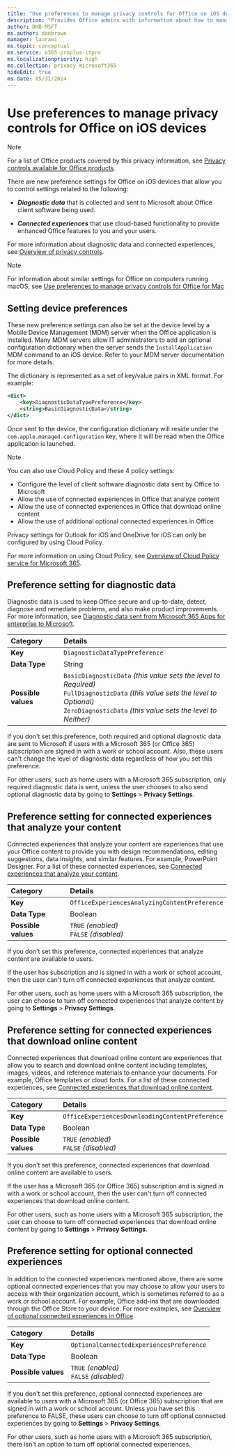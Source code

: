```yaml
---
title: "Use preferences to manage privacy controls for Office on iOS devices"
description: "Provides Office admins with information about how to manage privacy settings on iOS devices."
author: DHB-MSFT
ms.author: danbrown
manager: laurawi
ms.topic: conceptual
ms.service: o365-proplus-itpro
ms.localizationpriority: high
ms.collection: privacy-microsoft365
hideEdit: true
ms.date: 05/31/2024
---
```


# Use preferences to manage privacy controls for Office on iOS devices

> [!NOTE]
> For a list of Office products covered by this privacy information, see [Privacy controls available for Office products](products-versions-privacy-controls.md).

There are new preference settings for Office on iOS devices that allow you to control settings related to the following:

- ***Diagnostic data*** that is collected and sent to Microsoft about Office client software being used.

- ***Connected experiences*** that use cloud-based functionality to provide enhanced Office features to you and your users.

For more information about diagnostic data and connected experiences, see [Overview of privacy controls](overview-privacy-controls.md).

> [!NOTE]
> For information about similar settings for Office on computers running macOS, see [Use preferences to manage privacy controls for Office for Mac](mac-privacy-preferences.md)

## Setting device preferences
These new preference settings can also be set at the device level by a Mobile Device Management (MDM) server when the Office application is installed. Many MDM servers allow IT administrators to add an optional configuration dictionary when the server sends the `InstallApplication` MDM command to an iOS device. Refer to your MDM server documentation for more details.

The dictionary is represented as a set of key/value pairs in XML format. For example:

```xml
<dict>
	<key>DiagnosticDataTypePreference</key>
	<string>BasicDiagnosticData</string>
</dict>
```

Once sent to the device, the configuration dictionary will reside under the `com.apple.managed.configuration` key, where it will be read when the Office application is launched.

> [!NOTE]
> You can also use Cloud Policy and these 4 policy settings:
> - Configure the level of client software diagnostic data sent by Office to Microsoft
> - Allow the use of connected experiences in Office that analyze content
> - Allow the use of connected experiences in Office that download online content
> - Allow the use of additional optional connected experiences in Office
>
> Privacy settings for Outlook for iOS and OneDrive for iOS can only be configured by using Cloud Policy.
>
> For more information on using Cloud Policy, see [Overview of Cloud Policy service for Microsoft 365](../admin-center/overview-cloud-policy.md).

## Preference setting for diagnostic data

Diagnostic data is used to keep Office secure and up-to-date, detect, diagnose and remediate problems, and also make product improvements. For more information, see [Diagnostic data sent from Microsoft 365 Apps for enterprise to Microsoft](overview-privacy-controls.md#diagnostic-data-sent-from-microsoft-365-apps-for-enterprise-to-microsoft).

|Category|Details|
|:-----|:-----|
|**Key**  | `DiagnosticDataTypePreference`  |
|**Data Type**  | String |
|**Possible values**  | `BasicDiagnosticData` *(this value sets the level to Required)* <br/> `FullDiagnosticData` *(this value sets the level to Optional)* <br/> `ZeroDiagnosticData` *(this value sets the level to Neither)* |

If you don't set this preference, both required and optional diagnostic data are sent to Microsoft if users with a Microsoft 365 (or Office 365) subscription are signed in with a work or school account. Also, these users can't change the level of diagnostic data regardless of how you set this preference.

For other users, such as home users with a Microsoft 365 subscription, only required diagnostic data is sent, unless the user chooses to also send optional diagnostic data by going to **Settings** > **Privacy Settings**.

## Preference setting for connected experiences that analyze your content

Connected experiences that analyze your content are experiences that use your Office content to provide you with design recommendations, editing suggestions, data insights, and similar features. For example, PowerPoint Designer. For a list of these connected experiences, see [Connected experiences that analyze your content](connected-experiences.md#connected-experiences-that-analyze-your-content).

|Category|Details|
|:-----|:-----|
|**Key**  | `OfficeExperiencesAnalyzingContentPreference`  |
|**Data Type**  | Boolean |
|**Possible values**  | `TRUE` *(enabled)* <br/> `FALSE` *(disabled)*|

If you don't set this preference, connected experiences that analyze content are available to users.

If the user has  subscription and is signed in with a work or school account, then the user can't turn off connected experiences that analyze content.

For other users, such as home users with a Microsoft 365 subscription, the user can choose to turn off connected experiences that analyze content by going to **Settings** > **Privacy Settings**.

## Preference setting for connected experiences that download online content

Connected experiences that download online content are experiences that allow you to search and download online content including templates, images, videos, and reference materials to enhance your documents. For example, Office templates or cloud fonts. For a list of these connected experiences, see [Connected experiences that download online content](connected-experiences.md#connected-experiences-that-download-online-content).

|Category|Details|
|:-----|:-----|
|**Key**  | `OfficeExperiencesDownloadingContentPreference`  |
|**Data Type**  | Boolean |
|**Possible values**  | `TRUE` *(enabled)* <br/> `FALSE` *(disabled)*|

If you don't set this preference, connected experiences that download online content are available to users.

If the user has a Microsoft 365 (or Office 365) subscription and is signed in with a work or school account, then the user can't turn off connected experiences that download online content.

For other users, such as home users with a Microsoft 365 subscription, the user can choose to turn off connected experiences that download online content by going to **Settings** > **Privacy Settings**.

## Preference setting for optional connected experiences

In addition to the connected experiences mentioned above, there are some optional connected experiences that you may choose to allow your users to access with their organization account, which is sometimes referred to as a work or school account. For example, Office add-ins that are downloaded through the Office Store to your device. For more examples, see [Overview of optional connected experiences in Office](optional-connected-experiences.md).

|Category|Details|
|:-----|:-----|
|**Key**  | `OptionalConnectedExperiencesPreference`  |
|**Data Type**  | Boolean |
|**Possible values**  | `TRUE` *(enabled)* <br/> `FALSE` *(disabled)*|

If you don't set this preference, optional connected experiences are available to users with a Microsoft 365 (or Office 365) subscription that are signed in with a work or school account. Unless you have set this preference to FALSE, these users can choose to turn off optional connected experiences by going to **Settings** > **Privacy Settings**.

For other users, such as home users with a Microsoft 365 subscription, there isn't an option to turn off optional connected experiences.